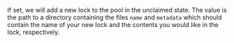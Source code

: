 If set, we will add a new lock to the pool in the unclaimed state. The
value is the path to a directory containing the files `name` and `metadata`
which should contain the name of your new lock and the contents you would like
in the lock, respectively.